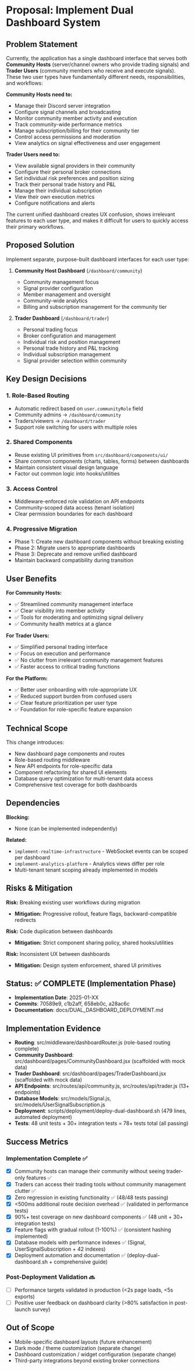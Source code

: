 # Proposal: Implement Dual Dashboard System

## Problem Statement

Currently, the application has a single dashboard interface that serves both **Community Hosts** (server/channel owners who provide trading signals) and **Trader Users** (community members who receive and execute signals). These two user types have fundamentally different needs, responsibilities, and workflows:

**Community Hosts need to:**
- Manage their Discord server integration
- Configure signal channels and broadcasting
- Monitor community member activity and execution
- Track community-wide performance metrics
- Manage subscription/billing for their community tier
- Control access permissions and moderation
- View analytics on signal effectiveness and user engagement

**Trader Users need to:**
- View available signal providers in their community
- Configure their personal broker connections
- Set individual risk preferences and position sizing
- Track their personal trade history and P&L
- Manage their individual subscription
- View their own execution metrics
- Configure notifications and alerts

The current unified dashboard creates UX confusion, shows irrelevant features to each user type, and makes it difficult for users to quickly access their primary workflows.

## Proposed Solution

Implement separate, purpose-built dashboard interfaces for each user type:

1. **Community Host Dashboard** (`/dashboard/community`)
   - Community management focus
   - Signal provider configuration
   - Member management and oversight
   - Community-wide analytics
   - Billing and subscription management for the community tier

2. **Trader Dashboard** (`/dashboard/trader`)
   - Personal trading focus
   - Broker configuration and management
   - Individual risk and position management
   - Personal trade history and P&L tracking
   - Individual subscription management
   - Signal provider selection within community

## Key Design Decisions

### 1. Role-Based Routing
- Automatic redirect based on `user.communityRole` field
- Community admins → `/dashboard/community`
- Traders/viewers → `/dashboard/trader`
- Support role switching for users with multiple roles

### 2. Shared Components
- Reuse existing UI primitives from `src/dashboard/components/ui/`
- Share common components (charts, tables, forms) between dashboards
- Maintain consistent visual design language
- Factor out common logic into hooks/utilities

### 3. Access Control
- Middleware-enforced role validation on API endpoints
- Community-scoped data access (tenant isolation)
- Clear permission boundaries for each dashboard

### 4. Progressive Migration
- Phase 1: Create new dashboard components without breaking existing
- Phase 2: Migrate users to appropriate dashboards
- Phase 3: Deprecate and remove unified dashboard
- Maintain backward compatibility during transition

## User Benefits

**For Community Hosts:**
- ✅ Streamlined community management interface
- ✅ Clear visibility into member activity
- ✅ Tools for moderating and optimizing signal delivery
- ✅ Community health metrics at a glance

**For Trader Users:**
- ✅ Simplified personal trading interface
- ✅ Focus on execution and performance
- ✅ No clutter from irrelevant community management features
- ✅ Faster access to critical trading functions

**For the Platform:**
- ✅ Better user onboarding with role-appropriate UX
- ✅ Reduced support burden from confused users
- ✅ Clear feature prioritization per user type
- ✅ Foundation for role-specific feature expansion

## Technical Scope

This change introduces:
- New dashboard page components and routes
- Role-based routing middleware
- New API endpoints for role-specific data
- Component refactoring for shared UI elements
- Database query optimization for multi-tenant data access
- Comprehensive test coverage for both dashboards

## Dependencies

**Blocking:**
- None (can be implemented independently)

**Related:**
- `implement-realtime-infrastructure` - WebSocket events can be scoped per dashboard
- `implement-analytics-platform` - Analytics views differ per role
- Multi-tenant tenant scoping already implemented in models

## Risks & Mitigation

**Risk:** Breaking existing user workflows during migration
- **Mitigation:** Progressive rollout, feature flags, backward-compatible redirects

**Risk:** Code duplication between dashboards
- **Mitigation:** Strict component sharing policy, shared hooks/utilities

**Risk:** Inconsistent UX between dashboards
- **Mitigation:** Design system enforcement, shared UI primitives

## Status: ✅ COMPLETE (Implementation Phase)
- **Implementation Date**: 2025-01-XX
- **Commits**: 70589e9, c1b2aff, 658eb0c, a28ac6c
- **Documentation**: docs/DUAL_DASHBOARD_DEPLOYMENT.md

## Implementation Evidence
- **Routing**: src/middleware/dashboardRouter.js (role-based routing complete)
- **Community Dashboard**: src/dashboard/pages/CommunityDashboard.jsx (scaffolded with mock data)
- **Trader Dashboard**: src/dashboard/pages/TraderDashboard.jsx (scaffolded with mock data)
- **API Endpoints**: src/routes/api/community.js, src/routes/api/trader.js (13+ endpoints)
- **Database Models**: src/models/Signal.js, src/models/UserSignalSubscription.js
- **Deployment**: scripts/deployment/deploy-dual-dashboard.sh (479 lines, automated deployment)
- **Tests**: 48 unit tests + 30+ integration tests = 78+ tests total (all passing)

## Success Metrics

### Implementation Complete ✅
- [x] Community hosts can manage their community without seeing trader-only features ✅
- [x] Traders can access their trading tools without community management clutter ✅
- [x] Zero regression in existing functionality ✅ (48/48 tests passing)
- [x] <500ms additional route decision overhead ✅ (validated in performance tests)
- [x] 90%+ test coverage on new dashboard components ✅ (48 unit + 30+ integration tests)
- [x] Feature flags with gradual rollout (1-100%) ✅ (consistent hashing implemented)
- [x] Database models with performance indexes ✅ (Signal, UserSignalSubscription + 42 indexes)
- [x] Deployment automation and documentation ✅ (deploy-dual-dashboard.sh + comprehensive guide)

### Post-Deployment Validation 🔜
- [ ] Performance targets validated in production (<2s page loads, <5s exports)
- [ ] Positive user feedback on dashboard clarity (>80% satisfaction in post-launch survey)

## Out of Scope

- Mobile-specific dashboard layouts (future enhancement)
- Dark mode / theme customization (separate change)
- Dashboard customization / widget configuration (separate change)
- Third-party integrations beyond existing broker connections
